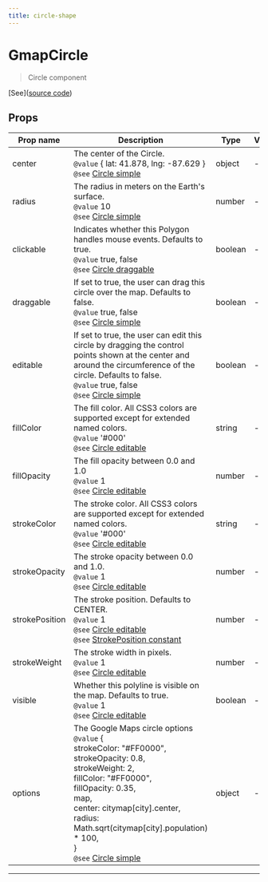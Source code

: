 ```yaml
---
title: circle-shape
---
```


  # GmapCircle

  
  > Circle component
  
  
  
  
  
  [See]([source code](/guide/circle.html#source-code))

  

  
## Props

  | Prop name     | Description | Type      | Values      | Default     |
  | ------------- | ----------- | --------- | ----------- | ----------- |
  | center | The center of the Circle.<br/>`@value` { lat: 41.878, lng: -87.629 }<br/>`@see` [Circle simple](https://developers.google.com/maps/documentation/javascript/reference/polygon?hl=es#CircleOptions.center) | object | - |  |
| radius | The radius in meters on the Earth's surface.<br/>`@value` 10<br/>`@see` [Circle simple](https://developers.google.com/maps/documentation/javascript/reference/polygon?hl=es#CircleOptions.radius) | number | - | 10 |
| clickable | Indicates whether this Polygon handles mouse events. Defaults to true.<br/>`@value` true, false<br/>`@see` [Circle draggable](https://developers.google.com/maps/documentation/javascript/reference/polygon?hl=es#CircleOptions.clickable) | boolean | - | false |
| draggable | If set to true, the user can drag this circle over the map. Defaults to false.<br/>`@value` true, false<br/>`@see` [Circle simple](https://developers.google.com/maps/documentation/javascript/reference/polygon?hl=es#CircleOptions.draggable) | boolean | - | false |
| editable | If set to true, the user can edit this circle by dragging the control points shown at the center and around the circumference of the circle. Defaults to false.<br/>`@value` true, false<br/>`@see` [Circle simple](https://developers.google.com/maps/documentation/javascript/reference/polygon?hl=es#CircleOptions.editable) | boolean | - | false |
| fillColor | The fill color. All CSS3 colors are supported except for extended named colors.<br/>`@value` '#000'<br/>`@see` [Circle editable](https://developers.google.com/maps/documentation/javascript/reference/polygon?hl=es#CircleOptions.fillColor) | string | - | '' |
| fillOpacity | The fill opacity between 0.0 and 1.0<br/>`@value` 1<br/>`@see` [Circle editable](https://developers.google.com/maps/documentation/javascript/reference/polygon?hl=es#CircleOptions.fillOpacity) | number | - | 1 |
| strokeColor | The stroke color. All CSS3 colors are supported except for extended named colors.<br/>`@value` '#000'<br/>`@see` [Circle editable](https://developers.google.com/maps/documentation/javascript/reference/polygon?hl=es#CircleOptions.strokeColor) | string | - | '' |
| strokeOpacity | The stroke opacity between 0.0 and 1.0.<br/>`@value` 1<br/>`@see` [Circle editable](https://developers.google.com/maps/documentation/javascript/reference/polygon?hl=es#CircleOptions.strokeOpacity) | number | - | 1 |
| strokePosition | The stroke position. Defaults to CENTER.<br/>`@value` 1<br/>`@see` [Circle editable](https://developers.google.com/maps/documentation/javascript/reference/polygon?hl=es#CircleOptions.strokePosition)<br/>`@see` [StrokePosition constant](https://developers.google.com/maps/documentation/javascript/reference/polygon?hl=es#StrokePosition) | number | - | 0 |
| strokeWeight | The stroke width in pixels.<br/>`@value` 1<br/>`@see` [Circle editable](https://developers.google.com/maps/documentation/javascript/reference/polygon?hl=es#CircleOptions.strokeWeight) | number | - | 1 |
| visible | Whether this polyline is visible on the map. Defaults to true.<br/>`@value` 1<br/>`@see` [Circle editable](https://developers.google.com/maps/documentation/javascript/reference/polygon?hl=es#CircleOptions.visible) | boolean | - | true |
| options | The Google Maps circle options<br/>`@value` {<br/>        strokeColor: "#FF0000",<br/>        strokeOpacity: 0.8,<br/>        strokeWeight: 2,<br/>        fillColor: "#FF0000",<br/>        fillOpacity: 0.35,<br/>        map,<br/>        center: citymap[city].center,<br/>        radius: Math.sqrt(citymap[city].population) * 100,<br/>      }<br/>`@see` [Circle simple](https://developers.google.com/maps/documentation/javascript/examples/circle-simple) | object | - | undefined |

  
  
  
  
  ---


  
  